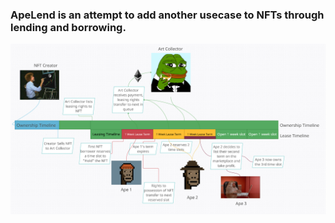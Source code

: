 ### ApeLend is an attempt to add another usecase to NFTs through lending and borrowing.
![Overview](./images/diagram.png)
